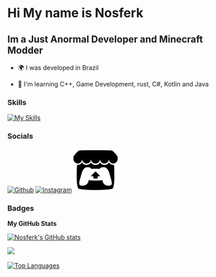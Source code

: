 Hi My name is Nosferk
====================================================================================================================================

Im a Just Anormal Developer and Minecraft Modder
-----------------------

* 🌍  I was developed in Brazil

* 🧠  I'm learning C++, Game Development, rust, C#, Kotlin and Java

### Skills

[![My Skills](https://skillicons.dev/icons?i=blender,cs,unreal,py,git,cs,html,css,cpp,unity,linux,windows,rust)](https://skillicons.dev)
### Socials
[![Github](https://skillicons.dev/icons?i=github)](https://www.github.com/Nosferk)
[![Instagram](https://skillicons.dev/icons?i=instagram)](https://www.instagram.com/nosferk/)
[![Itch.io](https://raw.githubusercontent.com/Nosferk/Nosferk/refs/heads/main/itchio.svg)](https://nosferk.itch.io/)
### Badges

<b>My GitHub Stats</b>

<a href="http://www.github.com/Nosferk"><img src="https://github-readme-stats.vercel.app/api?username=Nosferk&show_icons=true&hide=&count_private=true&title_color=0891b2&text_color=ffffff&icon_color=0891b2&bg_color=1c1917&hide_border=true&show_icons=true" alt="Nosferk's GitHub stats" /></a>

<a href="http://www.github.com/Nosferk"><img src="https://github-readme-streak-stats.herokuapp.com/?user=Nosferk&stroke=ffffff&background=1c1917&ring=0891b2&fire=0891b2&currStreakNum=ffffff&currStreakLabel=0891b2&sideNums=ffffff&sideLabels=ffffff&dates=ffffff&hide_border=true" /></a>

<a href="https://github.com/Nosferk" align="left"><img src="https://github-readme-stats.vercel.app/api/top-langs/?username=Nosferk&langs_count=10&title_color=0891b2&text_color=ffffff&icon_color=0891b2&bg_color=1c1917&hide_border=true&locale=en&custom_title=Top%20%Languages" alt="Top Languages" /></a>
